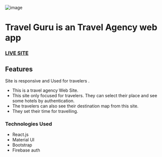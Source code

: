 ![image](https://user-images.githubusercontent.com/67515560/97528578-49fed580-19d8-11eb-8d77-55667c7d6355.png "Volunteer-Network")

# Travel Guru is an Travel Agency web app

### [LIVE SITE](https://sad-heisenberg-39333f.netlify.app/ "Travel Guru")

## Features
Site is responsive and Used for travelers . 
-	This is a travel agency Web Site.
-	This site only focused for travelers. They can select their place and see some hotels by authentication.
-	The travelers can also see their destination map from this site.
-	They set their time for travelling.



### Technologies Used 
- React.js
- Material UI
- Bootstrap
- Firebase auth

